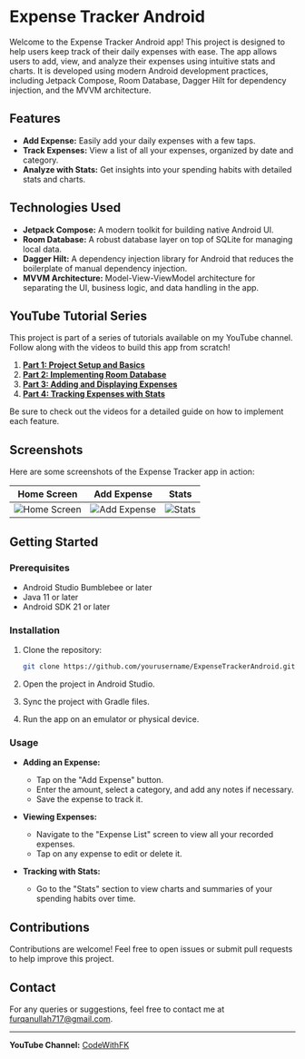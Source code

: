 # Expense Tracker Android

Welcome to the Expense Tracker Android app! This project is designed to help users keep track of their daily expenses with ease. The app allows users to add, view, and analyze their expenses using intuitive stats and charts. It is developed using modern Android development practices, including Jetpack Compose, Room Database, Dagger Hilt for dependency injection, and the MVVM architecture.

## Features

- **Add Expense:** Easily add your daily expenses with a few taps.
- **Track Expenses:** View a list of all your expenses, organized by date and category.
- **Analyze with Stats:** Get insights into your spending habits with detailed stats and charts.
  
## Technologies Used

- **Jetpack Compose:** A modern toolkit for building native Android UI.
- **Room Database:** A robust database layer on top of SQLite for managing local data.
- **Dagger Hilt:** A dependency injection library for Android that reduces the boilerplate of manual dependency injection.
- **MVVM Architecture:** Model-View-ViewModel architecture for separating the UI, business logic, and data handling in the app.

## YouTube Tutorial Series

This project is part of a series of tutorials available on my YouTube channel. Follow along with the videos to build this app from scratch!

1. **[Part 1: Project Setup and Basics](https://youtu.be/LfHkAUzup5E)**
2. **[Part 2: Implementing Room Database](https://youtu.be/dPeSoNWVu-Y)**
3. **[Part 3: Adding and Displaying Expenses](https://youtu.be/mq8lekRbF4I)**
4. **[Part 4: Tracking Expenses with Stats](https://youtu.be/xolI_2svC6w)**

Be sure to check out the videos for a detailed guide on how to implement each feature.

## Screenshots

Here are some screenshots of the Expense Tracker app in action:

| Home Screen | Add Expense | Stats |
|-------------|-------------|-------------|
| ![Home Screen](screenshots/Screenshot_1724273822.png) | ![Add Expense](screenshots/Screenshot_1724273829.png) | ![Stats](screenshots/Screenshot_1724273956.png) |

## Getting Started

### Prerequisites

- Android Studio Bumblebee or later
- Java 11 or later
- Android SDK 21 or later

### Installation

1. Clone the repository:

    ```bash
    git clone https://github.com/yourusername/ExpenseTrackerAndroid.git
    ```

2. Open the project in Android Studio.

3. Sync the project with Gradle files.

4. Run the app on an emulator or physical device.

### Usage

- **Adding an Expense:**
  - Tap on the "Add Expense" button.
  - Enter the amount, select a category, and add any notes if necessary.
  - Save the expense to track it.

- **Viewing Expenses:**
  - Navigate to the "Expense List" screen to view all your recorded expenses.
  - Tap on any expense to edit or delete it.

- **Tracking with Stats:**
  - Go to the "Stats" section to view charts and summaries of your spending habits over time.

## Contributions

Contributions are welcome! Feel free to open issues or submit pull requests to help improve this project.

## Contact

For any queries or suggestions, feel free to contact me at [furqanullah717@gmail.com](mailto:furqanullah717@gmail.com).

---

**YouTube Channel:** [CodeWithFK](https://www.youtube.com/@codewithfk)
